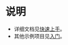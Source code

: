 # 说明

- 详细文档见[快速上手](https://www.obfuz.com/docs/beginner/quick-start)。
- 其他示例项目见[入门](https://www.obfuz.com/docs/getting-started)。